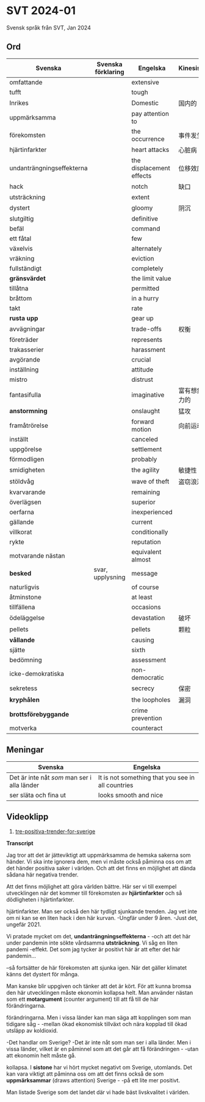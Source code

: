 # SVT 2024-01
Svensk språk från SVT, Jan 2024

## Ord
| Svenska                   | Svenska förklaring | Engelska                 | Kinesiska |
| ------------------------- | ------------------ | ------------------------ | --------- |
| omfattande                |                    | extensive                |           |
| tufft                     |                    | tough                    |           |
| Inrikes                   |                    | Domestic                 | 国内的       |
| uppmärksamma              |                    | pay attention to         |           |
| förekomsten               |                    | the occurrence           | 事件发生      |
| hjärtinfarkter            |                    | heart attacks            | 心脏病       |
| undanträngningseffekterna |                    | the displacement effects | 位移效应      |
| hack                      |                    | notch                    | 缺口        |
| utsträckning              |                    | extent                   |           |
| dystert                   |                    | gloomy                   | 阴沉        |
| slutgiltig                |                    | definitive               |           |
| befäl                     |                    | command                  |           |
| ett fåtal                 |                    | few                      |           |
| växelvis                  |                    | alternately              |           |
| vräkning                  |                    | eviction                 |           |
| fullständigt              |                    | completely               |           |
| **gränsvärdet**           |                    | the limit value          |           |
| tillåtna                  |                    | permitted                |           |
| bråttom                   |                    | in a hurry               |           |
| takt                      |                    | rate                     |           |
| **rusta upp**             |                    | gear up                  |           |
| avvägningar               |                    | trade-offs               | 权衡        |
| företräder                |                    | represents               |           |
| trakasserier              |                    | harassment               |           |
| avgörande                 |                    | crucial                  |           |
| inställning               |                    | attitude                 |           |
| mistro                    |                    | distrust                 |           |
| fantasifulla              |                    | imaginative              | 富有想象力的    |
| **anstormning**           |                    | onslaught                | 猛攻        |
| framåtrörelse             |                    | forward motion           | 向前运动      |
| inställt                  |                    | canceled                 |           |
| uppgörelse                |                    | settlement               |           |
| förmodligen               |                    | probably                 |           |
| smidigheten               |                    | the agility              | 敏捷性       |
| stöldvåg                  |                    | wave of theft            | 盗窃浪潮      |
| kvarvarande               |                    | remaining                |           |
| överlägsen                |                    | superior                 |           |
| oerfarna                  |                    | inexperienced            |           |
| gällande                  |                    | current                  |           |
| villkorat                 |                    | conditionally            |           |
| rykte                     |                    | reputation               |           |
| motvarande nästan         |                    | equivalent almost        |           |
| **besked**                | svar, upplysning   | message                  |           |
| naturligvis               |                    | of course                |           |
| åtminstone                |                    | at least                 |           |
| tillfällena               |                    | occasions                |           |
| ödeläggelse               |                    | devastation              | 破坏        |
| pellets                   |                    | pellets                  | 颗粒        |
| **vållande**              |                    | causing                  |           |
| sjätte                    |                    | sixth                    |           |
| bedömning                 |                    | assessment               |           |
| icke-demokratiska         |                    | non-democratic           |           |
| sekretess                 |                    | secrecy                  | 保密        |
| **kryphålen**             |                    | the loopholes            | 漏洞        |
| **brottsförebyggande**    |                    | crime prevention         |           |
| motverka                  |                    | counteract               |           |



## Meningar
| Svenska                                            | Engelska                                          |
| -------------------------------------------------- | ------------------------------------------------- |
| Det  är  inte  nåt *som* man  ser  i  alla  länder | It is not something that you see in all countries |
| ser släta och fina ut                              | looks smooth and nice                             |

## Videoklipp
1. [tre-positiva-trender-for-sverige](https://www.svt.se/nyheter/inrikes/emma-frans-tre-positiva-trender-for-sverige)


 **Transcript**

 Jag  tror  att  det  är  jätteviktigt  att  uppmärksamma  de  hemska  sakerna  som  händer.  Vi  ska  inte  ignorera  dem,  men  vi  måste  också  påminna  oss  om  att  det  händer  positiva  saker  i  världen.  Och  att  det  finns  en  möjlighet  att  dända  sådana  här  negativa  trender.

 Att  det  finns  möjlighet  att  göra  världen  bättre.  Här  ser  vi  till  exempel  utvecklingen  när  det  kommer  till  förekomsten  av  **hjärtinfarkter**  och  så  dödligheten  i  hjärtinfarkter.

 hjärtinfarkter.  Man  ser  också  den  här  tydligt  sjunkande  trenden.  Jag  vet  inte  om  ni  kan  se  en  liten  hack  i  den  här  kurvan.  -Ungfär  under  9  åren.  -Just  det,  ungefär  2021.

 Vi  pratade  mycket  om  det,  **undanträngningseffekterna** -  -och  att  det  här  under  pandemin  inte  sökte  vårdsamma  **utsträckning**.  Vi  såg  en  liten  pandemi -effekt.  Det  som  jag  tycker  är  positivt  här  är  att  efter  det  här  pandemin...

 –så  fortsätter  de  här  förekomsten  att  sjunka  igen.  När  det  gäller  klimatet  känns  det  dystert  för  många.

 Man  kanske  blir  uppgiven  och  tänker  att  det  är  kört.  För  att  kunna  bromsa  den  här  utvecklingen  måste  ekonomin  kollapsa  helt.  Man  använder  nästan  som  ett  **motargument** (counter argument)  till  att  få  till  de  här  förändringarna.

 förändringarna.  Men  i  vissa  länder  kan  man  säga  att  kopplingen  som  man  tidigare  såg -  -mellan  ökad  ekonomisk  tillväxt  och  nära  kopplad  till  ökad  utsläpp  av  koldioxid.

 -Det  handlar  om  Sverige?  -Det  är  inte  nåt  som  man  ser  i  alla  länder.  Men  i  vissa  länder,  vilket  är  en  påminnel  som  att  det  går  att  få  förändringen -  -utan  att  ekonomin  helt  måste  gå.

 kollapsa.  I  **sistone**  har  vi  hört  mycket  negativt  om  Sverige,  utomlands.  Det  kan  vara  viktigt  att  påminna  oss  om  att  det  finns  också  de  som  **uppmärksammar** (draws attention) Sverige -  -på  ett  lite  mer  positivt.

 Man  listade  Sverige  som  det  landet  där  vi  hade  bäst  livskvalitet  i  världen.

